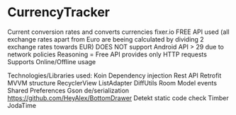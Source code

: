 # CurrencyTracker
Current conversion rates and converts currencies
fixer.io FREE API used (all exchange rates apart from Euro are beeing calculated by dividing 2 exchange rates towards EUR)
DOES NOT support Android API > 29 due to network policies
Reasoning = Free API provides only HTTP requests
Supports Online/Offline usage

Technologies/Libraries used:
Koin Dependency injection
Rest API Retrofit
MVVM structure
RecyclerView ListAdapter DiffUtils
Room
Model events
Shared Preferences
Gson de/serialization
https://github.com/HeyAlex/BottomDrawer
Detekt static code check
Timber
JodaTime